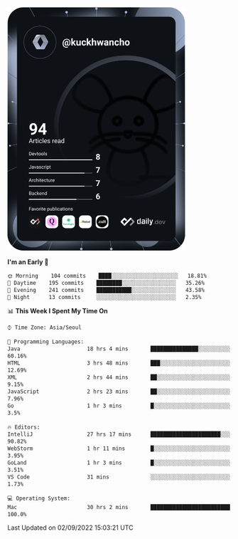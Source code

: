 <a href="https://app.daily.dev/kuckhwancho"><img src="https://github.com/kuckjwi0928/kuckjwi0928/blob/master/devcard.svg" width="400" alt="Kuckjwi Devcard"/></a>

<!--START_SECTION:waka-->
**I'm an Early 🐤** 

```text
🌞 Morning    104 commits    ████░░░░░░░░░░░░░░░░░░░░░   18.81% 
🌆 Daytime    195 commits    ████████░░░░░░░░░░░░░░░░░   35.26% 
🌃 Evening    241 commits    ███████████░░░░░░░░░░░░░░   43.58% 
🌙 Night      13 commits     ░░░░░░░░░░░░░░░░░░░░░░░░░   2.35%

```


📊 **This Week I Spent My Time On** 

```text
⌚︎ Time Zone: Asia/Seoul

💬 Programming Languages: 
Java                     18 hrs 4 mins       ███████████████░░░░░░░░░░   60.16% 
HTML                     3 hrs 48 mins       ███░░░░░░░░░░░░░░░░░░░░░░   12.69% 
XML                      2 hrs 44 mins       ██░░░░░░░░░░░░░░░░░░░░░░░   9.15% 
JavaScript               2 hrs 23 mins       ██░░░░░░░░░░░░░░░░░░░░░░░   7.96% 
Go                       1 hr 3 mins         █░░░░░░░░░░░░░░░░░░░░░░░░   3.5%

🔥 Editors: 
IntelliJ                 27 hrs 17 mins      ██████████████████████░░░   90.82% 
WebStorm                 1 hr 11 mins        █░░░░░░░░░░░░░░░░░░░░░░░░   3.95% 
GoLand                   1 hr 3 mins         █░░░░░░░░░░░░░░░░░░░░░░░░   3.51% 
VS Code                  31 mins             ░░░░░░░░░░░░░░░░░░░░░░░░░   1.73%

💻 Operating System: 
Mac                      30 hrs 2 mins       █████████████████████████   100.0%

```


 Last Updated on 02/09/2022 15:03:21 UTC
<!--END_SECTION:waka-->

